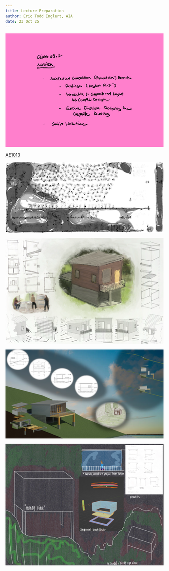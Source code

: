 ```yaml
---
title: Lecture Preparation
author: Eric Todd Inglert, AIA
date: 23 Oct 25
---
```


![Today's Agenda](images/12_09-2.png)

[AE1013](ae1013/)

![Exercise Eighteen. Designing the Composite Drawing](images/fig_3-1_ExerciseEighteen.png)

![Above Average](images/Assignment_09_Above_Average.png)

![Average](images/Assignment_09_Average.png)

![Below Average](images/Assignment_09_Below_Average.png)

<!-- remove

<p><iframe height="420" width="640" allowfullscreen frameborder=0 src="https://echo360.org/media/19eece51-df27-4511-ac0d-9d6ab8080263/public?autoplay=false&automute=false"></iframe></p>

<p><iframe height="420" width="640" allowfullscreen frameborder=0 src="https://echo360.org/media/1df2a500-521f-4b61-a742-2e0f40a78f22/public?autoplay=false&automute=false"></iframe></p> 

![Exercise 7. Construction Drawing. Floor Plan and Interior Elevations](images/050202interiorConstDwg.png)

![Above Average](images/Assignment_13_Above_Average.png)

![Average](images/Assignment_13_Average.png)

![Below Average](images/Assignment_13_Below_Average.png)

-->
